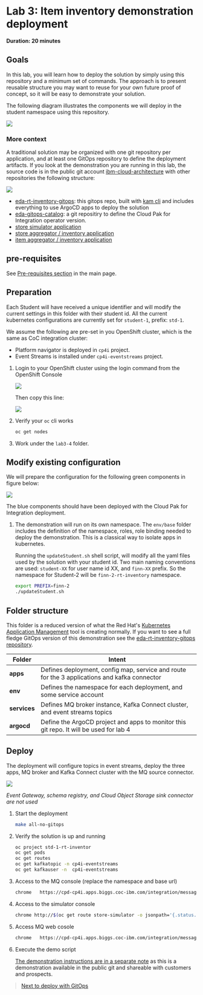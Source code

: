 # Lab 3: Item inventory demonstration deployment

**Duration: 20 minutes**

## Goals

In this lab, you will learn how to deploy the solution by simply using this repository and a minimum set of commands. The approach is to present reusable structure you may want to reuse for your own future proof of concept, so it will be easy to demonstrate your solution.

The following diagram illustrates the components we will deploy in the student namespace using this repository.

![](./images/context.png)

### More context

A traditional solution may be organized with one git repository per application, and at least one GitOps repository to define the deployment artifacts. If you look at the demonstration you are running in this lab, the source code is in the public git account [ibm-cloud-architecture](https://github.com/ibm-cloud-architecture) with other repositories the following structure:

![](./images/structure.png)

* [eda-rt-inventory-gitops](https://github.com/ibm-cloud-architecture/eda-rt-inventory-gitops): this gitops repo, built with [kam cli](https://github.com/redhat-developer/kam) and includes everything to use ArgoCD apps to deploy the solution
* [eda-gitops-catalog](https://github.com/ibm-cloud-architecture/eda-gitops-catalog): a git repositiry to define the Cloud Pak for Integration operator version.
* [store simulator application](https://github.com/ibm-cloud-architecture/refarch-eda-store-simulator)
* [store aggregator / inventory application](https://github.com/ibm-cloud-architecture/refarch-eda-store-inventory)
* [item aggregator / inventory application](https://github.com/ibm-cloud-architecture/refarch-eda-item-inventory)
## pre-requisites

See [Pre-requisites section](../#pre-requisites) in the main page.


## Preparation

Each Student will have received a unique identifier and will modify the current settings in this folder with their student id. 
All the current kubernetes configurations are currently set for `student-1`, prefix: `std-1`.

We assume the following are pre-set in you OpenShift cluster, which is the same as CoC integration cluster:

* Platform navigator is deployed in `cp4i` project.
* Event Streams is installed under `cp4i-eventstreams` project.

1. Login to your OpenShift cluster using the login command from the OpenShift Console

    ![](./images/ocp-login.png)

    Then copy this line:

    ![](./images/ocp-login-cmd.png)
    
1. Verify your `oc` cli works

    ```sh
    oc get nodes
    ```

1. Work under the `lab3-4` folder.

## Modify existing configuration

We will prepare the configuration for the following green components in figure below:

![](./images/student_env.png)

The blue components should have been deployed with the Cloud Pak for Integration deployment. 

1. The demonstration will run on its own namespace. The `env/base` folder includes the definition of the namespace, roles, role binding needed to deploy the demonstration. This is a classical way to isolate apps in kubernetes. 

    Running the `updateStudent.sh` shell script, will modify all the yaml files used by the solution with your student id. Two main naming conventions are used: `student-XX` for user name id XX, and `finn-XX` prefix. So the namespace for Student-2 will be `finn-2-rt-inventory` namespace. 

    ```sh
    export PREFIX=finn-2
    ./updateStudent.sh
    ```

## Folder structure

This folder is a reduced version of what the Red Hat's [Kubernetes Application Management](https://github.com/redhat-developer/kam) tool is creating normally. If you want to see a full fledge GitOps version of this demonstration see the [eda-rt-inventory-gitops repository](https://github.com/ibm-cloud-architecture/eda-rt-inventory-gitops).

| Folder | Intent |
| --- | --- |
| **apps** | Defines deployment, config map, service and route for the 3 applications and kafka connector |
| **env** | Defines the namespace for each deployment, and some service account|
| **services** |Defines MQ broker instance, Kafka Connect cluster, and event streams topics|
| **argocd** | Define the ArgoCD project and apps to monitor this git repo. It will be used for lab 4 | 

## Deploy

The deployment will configure topics in event streams, deploy the three apps, MQ broker and Kafka Connect cluster with the MQ source connector.

![](../images/mq-es-demo.png)

*Event Gateway, schema registry, and Cloud Object Storage sink connector are not used*

1. Start the deployment

    ```sh
    make all-no-gitops
    ```

1. Verify the solution is up and running

    ```sh
    oc project std-1-rt-inventor
    oc get pods
    oc get routes 
    oc get kafkatopic -n cp4i-eventstreams
    oc get kafkauser -n  cp4i-eventstreams
    ```

1. Access to the MQ console (replace the namespace and base url)

    ```sh
    chrome   https://cpd-cp4i.apps.biggs.coc-ibm.com/integration/messaging/std-1-rt-inventory/store-mq-ibm-mq/
    ```

1. Access to the simulator console

    ```sh
    chrome http://$(oc get route store-simulator -o jsonpath='{.status.ingress[].host}')
    ```

1. Access MQ web cosole

    ```sh
    chrome   https://cpd-cp4i.apps.biggs.coc-ibm.com/integration/messaging/std-1-rt-inventory/store-mq-ibm-mq/
    ```

1. Execute the demo script

    [The demonstration instructions are in a separate note](https://ibm-cloud-architecture.github.io/refarch-eda/scenarios/realtime-inventory/#demonstrate-the-real-time-processing) as this is a demonstration available in the public git and shareable with customers and prospects.


> [Next to deploy with GitOps](../lab4)